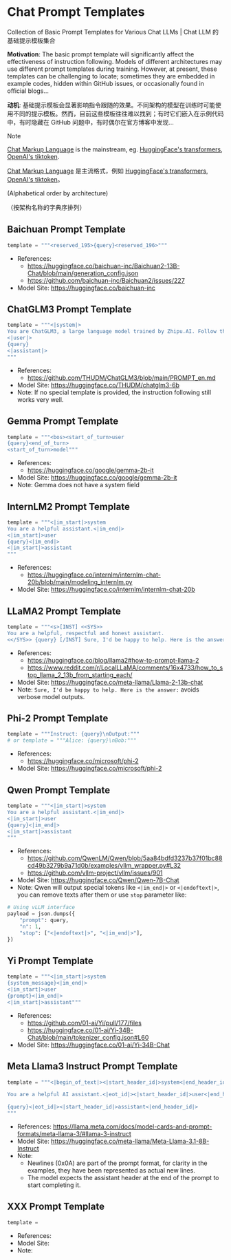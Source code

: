 # Chat Prompt Templates

Collection of Basic Prompt Templates for Various Chat LLMs | Chat LLM 的基础提示模板集合

**Motivation**: The basic prompt template will significantly affect the effectiveness of instruction following. Models of different architectures may use different prompt templates during training. However, at present, these templates can be challenging to locate; sometimes they are embedded in example codes, hidden within GitHub issues, or occasionally found in official blogs...

**动机**: 基础提示模板会显著影响指令跟随的效果。不同架构的模型在训练时可能使用不同的提示模板。然而，目前这些模板往往难以找到；有时它们嵌入在示例代码中，有时隐藏在 GitHub 问题中，有时偶尔在官方博客中发现...

> [!Note]
> [Chat Markup Language](https://github.com/MicrosoftDocs/azure-docs/blob/main/articles/ai-services/openai/includes/chat-markup-language.md) is the mainstream, eg. [HuggingFace's transformers](https://github.com/huggingface/transformers/blob/76a33a10923ccc1074917f6b6a1e719e626b7dc9/src/transformers/tokenization_utils_base.py#L1847-L1865), [OpenAI's tiktoken](https://github.com/openai/tiktoken/blob/db5bda9fc93b3171db6c4afea329394e6b6d31ca/README.md?plain=1#L91-L92).
>
> [Chat Markup Language](https://github.com/MicrosoftDocs/azure-docs/blob/main/articles/ai-services/openai/includes/chat-markup-language.md) 是主流格式，例如 [HuggingFace's transformers](https://github.com/huggingface/transformers/blob/76a33a10923ccc1074917f6b6a1e719e626b7dc9/src/transformers/tokenization_utils_base.py#L1847-L1865), [OpenAI's tiktoken](https://github.com/openai/tiktoken/blob/db5bda9fc93b3171db6c4afea329394e6b6d31ca/README.md?plain=1#L91-L92)。

(Alphabetical order by architecture)

（按架构名称的字典序排列）

## Baichuan Prompt Template

```python
template = """<reserved_195>{query}<reserved_196>"""
```

* References:
  * https://huggingface.co/baichuan-inc/Baichuan2-13B-Chat/blob/main/generation_config.json
  * https://github.com/baichuan-inc/Baichuan2/issues/227
* Model Site: https://huggingface.co/baichuan-inc

## ChatGLM3 Prompt Template

```python
template = """<|system|>
You are ChatGLM3, a large language model trained by Zhipu.AI. Follow the user's instructions carefully. Respond using markdown.
<|user|>
{query}
<|assistant|>
"""
```

* References:
  * https://github.com/THUDM/ChatGLM3/blob/main/PROMPT_en.md
* Model Site: https://huggingface.co/THUDM/chatglm3-6b
* Note: If no special template is provided, the instruction following still works very well.

## Gemma Prompt Template

```python
template = """<bos><start_of_turn>user
{query}<end_of_turn>
<start_of_turn>model"""
```

* References:
  * https://huggingface.co/google/gemma-2b-it
* Model Site: https://huggingface.co/google/gemma-2b-it
* Note: Gemma does not have a system field

## InternLM2 Prompt Template

```python
template = """<|im_start|>system
You are a helpful assistant.<|im_end|>
<|im_start|>user
{query}<|im_end|>
<|im_start|>assistant
"""
```

* References:
  * https://huggingface.co/internlm/internlm-chat-20b/blob/main/modeling_internlm.py
* Model Site: https://huggingface.co/internlm/internlm-chat-20b

## LLaMA2 Prompt Template

```python
template = """<s>[INST] <<SYS>>
You are a helpful, respectful and honest assistant.
<</SYS>> {query} [/INST] Sure, I'd be happy to help. Here is the answer:"""
```

* References:
  * https://huggingface.co/blog/llama2#how-to-prompt-llama-2
  * https://www.reddit.com/r/LocalLLaMA/comments/16x4733/how_to_stop_llama_2_13b_from_starting_each/
* Model Site: https://huggingface.co/meta-llama/Llama-2-13b-chat
* Note: `Sure, I'd be happy to help. Here is the answer:` avoids verbose model outputs.

## Phi-2 Prompt Template

```python
template = """Instruct: {query}\nOutput:"""
# or template = """Alice: {query}\nBob:"""
```

* References:
  * https://huggingface.co/microsoft/phi-2
* Model Site: https://huggingface.co/microsoft/phi-2

## Qwen Prompt Template

```python
template = """<|im_start|>system
You are a helpful assistant.<|im_end|>
<|im_start|>user
{query}<|im_end|>
<|im_start|>assistant
"""
```

* References:
  * https://github.com/QwenLM/Qwen/blob/5aa84bdfd3237b37f01bc88cd49b3279b9a71d0b/examples/vllm_wrapper.py#L32
  * https://github.com/vllm-project/vllm/issues/901
* Model Site: https://huggingface.co/Qwen/Qwen-7B-Chat
* Note: Qwen will output special tokens like `<|im_end|>` or `<|endoftext|>`, you can remove texts after them or use `stop` parameter like:

```python
# Using vLLM interface
payload = json.dumps({
    "prompt": query,
    "n": 1,
    "stop": ["<|endoftext|>", "<|im_end|>"],
})

```

## Yi Prompt Template

```python
template = """<|im_start|>system
{system_message}<|im_end|>
<|im_start|>user
{prompt}<|im_end|>
<|im_start|>assistant"""
```

* References:
  * https://github.com/01-ai/Yi/pull/177/files
  * https://huggingface.co/01-ai/Yi-34B-Chat/blob/main/tokenizer_config.json#L60
* Model Site: https://huggingface.co/01-ai/Yi-34B-Chat

## Meta Llama3 Instruct Prompt Template

```python
template = """<|begin_of_text|><|start_header_id|>system<|end_header_id|>

You are a helpful AI assistant.<|eot_id|><|start_header_id|>user<|end_header_id|>

{query}<|eot_id|><|start_header_id|>assistant<|end_header_id|>
"""
```

* References: https://llama.meta.com/docs/model-cards-and-prompt-formats/meta-llama-3/#llama-3-instruct
* Model Site: https://huggingface.co/meta-llama/Meta-Llama-3.1-8B-Instruct
* Note: 
  * Newlines (0x0A) are part of the prompt format, for clarity in the examples, they have been represented as actual new lines.
  * The model expects the assistant header at the end of the prompt to start completing it.

## XXX Prompt Template

```python
template = 
```

* References:
* Model Site: 
* Note: 
